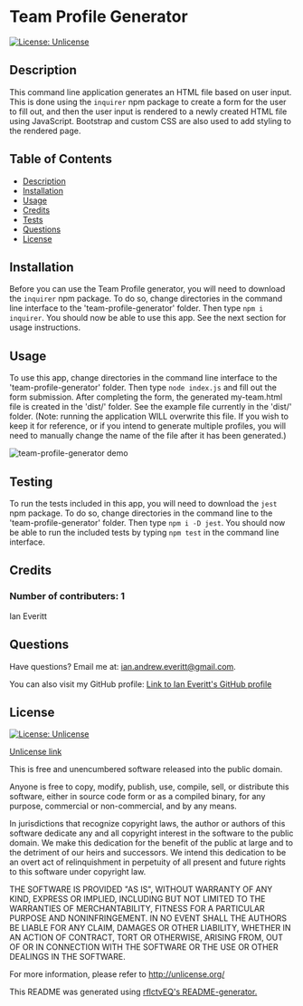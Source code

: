 # Team Profile Generator
 
[![License: Unlicense](https://img.shields.io/badge/License-Unlicense-green.svg)](https://unlicense.org/)

## Description 
This command line application generates an HTML file based on user input. This is done using the ```inquirer``` npm package to create a form for the user to fill out, and then the user input is rendered to a newly created HTML file using JavaScript. Bootstrap and custom CSS are also used to add styling to the rendered page.

## Table of Contents 
- [Description](#description)
- [Installation](#installation)
- [Usage](#usage)
- [Credits](#credits)
- [Tests](#tests)
- [Questions](#questions)
- [License](#license)

## Installation 
Before you can use the Team Profile generator, you will need to download the ```inquirer``` npm package. To do so, change directories in the command line interface to the 'team-profile-generator' folder. Then type ```npm i inquirer```. You should now be able to use this app. See the next section for usage instructions. 

## Usage 
To use this app, change directories in the command line interface to the 'team-profile-generator' folder. Then type ```node index.js``` and fill out the form submission. After completing the form, the generated my-team.html file is created in the 'dist/' folder. See the example file currently in the 'dist/' folder. (Note: running the application WILL overwrite this file. If you wish to keep it for reference, or if you intend to generate multiple profiles, you will need to manually change the name of the file after it has been generated.)

![team-profile-generator demo](./demo/team-profile-generator-demo.gif)

## Testing 
To run the tests included in this app, you will need to download the ```jest``` npm package. To do so, change directories in the command line to the 'team-profile-generator' folder. Then type ```npm i -D jest```. You should now be able to run the included tests by typing ```npm test``` in the command line interface.

## Credits 

### Number of contributers: 1
Ian Everitt


## Questions
Have questions? Email me at: [ian.andrew.everitt@gmail.com](mailto:ian.andrew.everitt@gmail.com).

You can also visit my GitHub profile: [Link to Ian Everitt's GitHub profile](https://github.com/rflctvEQ)


## License
[![License: Unlicense](https://img.shields.io/badge/License-Unlicense-green.svg)](https://unlicense.org/)

[Unlicense link](https://unlicense.org/)

This is free and unencumbered software released into the public domain.

Anyone is free to copy, modify, publish, use, compile, sell, or
distribute this software, either in source code form or as a compiled
binary, for any purpose, commercial or non-commercial, and by any
means.

In jurisdictions that recognize copyright laws, the author or authors
of this software dedicate any and all copyright interest in the
software to the public domain. We make this dedication for the benefit
of the public at large and to the detriment of our heirs and
successors. We intend this dedication to be an overt act of
relinquishment in perpetuity of all present and future rights to this
software under copyright law.

THE SOFTWARE IS PROVIDED "AS IS", WITHOUT WARRANTY OF ANY KIND,
EXPRESS OR IMPLIED, INCLUDING BUT NOT LIMITED TO THE WARRANTIES OF
MERCHANTABILITY, FITNESS FOR A PARTICULAR PURPOSE AND NONINFRINGEMENT.
IN NO EVENT SHALL THE AUTHORS BE LIABLE FOR ANY CLAIM, DAMAGES OR
OTHER LIABILITY, WHETHER IN AN ACTION OF CONTRACT, TORT OR OTHERWISE,
ARISING FROM, OUT OF OR IN CONNECTION WITH THE SOFTWARE OR THE USE OR
OTHER DEALINGS IN THE SOFTWARE.

For more information, please refer to <http://unlicense.org/>



This README was generated using [rflctvEQ's README-generator.](https://github.com/rflctvEQ/readme-generator) 